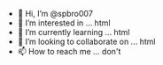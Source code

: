 - 👋 Hi, I’m @spbro007
- 👀 I’m interested in ... html
- 🌱 I’m currently learning ... html
- 💞️ I’m looking to collaborate on ... html
- 📫 How to reach me ... don't

<!---
spbro007/spbro007 is a ✨ special ✨ repository because its `README.md` (this file) appears on your GitHub profile.
You can click the Preview link to take a look at your changes.
--->
